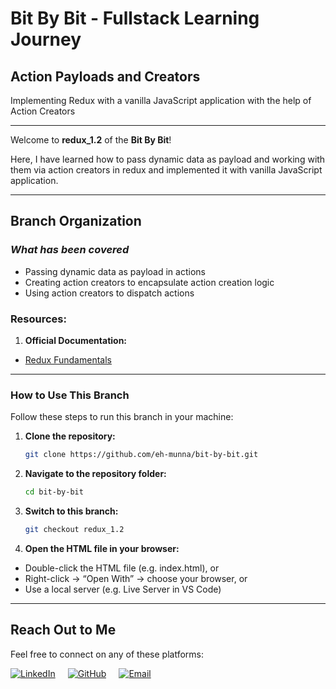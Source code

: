 # **Bit By Bit** - Fullstack Learning Journey

## **Action Payloads and Creators**

Implementing Redux with a vanilla JavaScript application with the help of Action Creators

---

Welcome to **redux_1.2** of the **Bit By Bit**!

Here, I have learned how to pass dynamic data as payload and working with them via action creators in redux and implemented it with vanilla JavaScript application.

---

## **Branch Organization**

### **_What has been covered_**

- Passing dynamic data as payload in actions
- Creating action creators to encapsulate action creation logic
- Using action creators to dispatch actions

### **Resources:**

1. **Official Documentation:**

- [Redux Fundamentals](https://redux.js.org/tutorials/fundamentals/part-1-overview)

---

### **How to Use This Branch**

Follow these steps to run this branch in your machine:

1. **Clone the repository:**

   ```bash
   git clone https://github.com/eh-munna/bit-by-bit.git
   ```

2. **Navigate to the repository folder:**

   ```bash
   cd bit-by-bit
   ```

3. **Switch to this branch:**

   ```bash
   git checkout redux_1.2
   ```

4. **Open the HTML file in your browser:**

- Double-click the HTML file (e.g. index.html), or
- Right-click → “Open With” → choose your browser, or
- Use a local server (e.g. Live Server in VS Code)

---

## **Reach Out to Me**

Feel free to connect on any of these platforms:

<div style="display: flex; gap: 20px;">
   <a href="https://www.linkedin.com/in/eh-munna/">
      <img src="https://img.shields.io/badge/LinkedIn-%230A66C2?style=flat&logo=linkedin&logoColor=white" alt="LinkedIn">
   </a>
   <a href="https://github.com/eh-munna">
      <img src="https://img.shields.io/badge/GitHub-%23121011?style=flat&logo=github&logoColor=white" alt="GitHub">
   </a>
   <a href="mailto:emran.h.munna@gmail.com">
      <img src="https://img.shields.io/badge/emran.h.munna@gmail.com-%23D14836?style=flat&logo=gmail&logoColor=white" alt="Email">
   </a>
</div>
